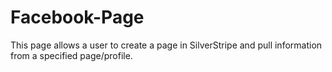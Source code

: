 Facebook-Page
=============

This page allows a user to create a page in SilverStripe and pull information from a specified page/profile.
